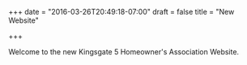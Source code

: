 +++
date = "2016-03-26T20:49:18-07:00"
draft = false
title = "New Website"

+++

Welcome to the new Kingsgate 5 Homeowner's Association Website. 
